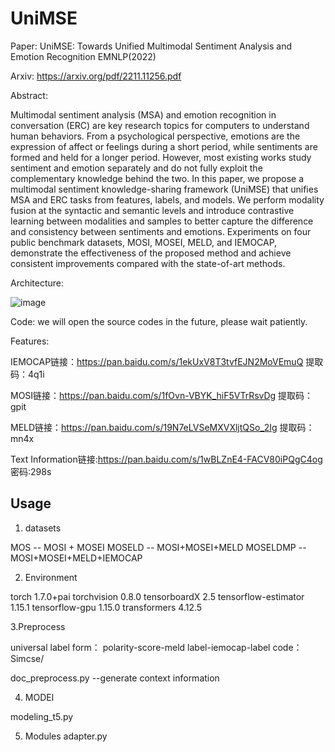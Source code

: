 # UniMSE

Paper: UniMSE: Towards Unified Multimodal Sentiment Analysis and Emotion Recognition EMNLP(2022)

Arxiv: https://arxiv.org/pdf/2211.11256.pdf

Abstract:

Multimodal sentiment analysis (MSA) and emotion recognition in conversation (ERC) are key research topics for computers to understand human behaviors. From a psychological perspective, emotions are the expression of affect or feelings during a short period, while sentiments are formed and held for a longer period. However, most existing works study sentiment and emotion separately and do not fully exploit the complementary knowledge behind the two. In this paper, we propose a multimodal sentiment knowledge-sharing framework (UniMSE) that unifies MSA and ERC tasks from features, labels, and models. We perform modality fusion at the syntactic and semantic levels and introduce contrastive learning between modalities and samples to better capture the difference and consistency between sentiments and emotions. Experiments on four public benchmark datasets, MOSI, MOSEI, MELD, and IEMOCAP, demonstrate the effectiveness of the proposed method and achieve consistent improvements compared with the state-of-art methods.

Architecture:

![image](https://user-images.githubusercontent.com/22788642/196078764-4313a0ac-9727-4692-9836-99f667007c93.png)


Code: we will open the source codes in the future, please wait patiently.

Features: 

IEMOCAP链接：https://pan.baidu.com/s/1ekUxV8T3tvfEJN2MoVEmuQ 
提取码：4q1i

MOSI链接：https://pan.baidu.com/s/1fOvn-VBYK_hiF5VTrRsvDg 
提取码：gpit

MELD链接：https://pan.baidu.com/s/19N7eLVSeMXVXljtQSo_2Ig 
提取码：mn4x

Text Information链接:https://pan.baidu.com/s/1wBLZnE4-FACV80iPQgC4og  密码:298s




## Usage

1. datasets

MOS -- MOSI + MOSEI
MOSELD -- MOSI+MOSEI+MELD
MOSELDMP -- MOSI+MOSEI+MELD+IEMOCAP



2. Environment

torch                        1.7.0+pai
torchvision                  0.8.0
tensorboardX                 2.5
tensorflow-estimator         1.15.1
tensorflow-gpu               1.15.0
transformers                 4.12.5

3.Preprocess

universal label form： polarity-score-meld label-iemocap-label
code： Simcse/


doc_preprocess.py --generate context information 


4. MODEl

modeling_t5.py 

5. Modules
adapter.py







